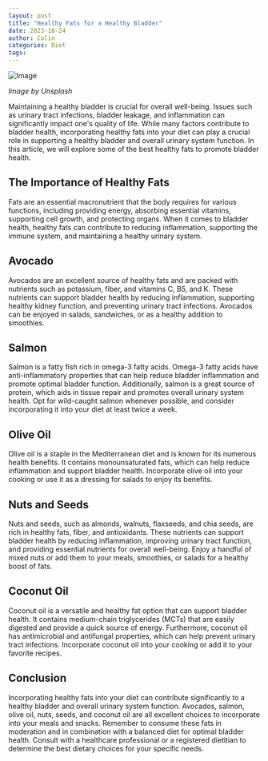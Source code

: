 ```yaml
---
layout: post
title: "Healthy Fats for a Healthy Bladder"
date: 2023-10-24
author: Colin
categories: Diet
tags: 
---
```


![Image](https://source.unsplash.com/1600x900/?healthy,food)

*Image by Unsplash*

Maintaining a healthy bladder is crucial for overall well-being. Issues such as urinary tract infections, bladder leakage, and inflammation can significantly impact one's quality of life. While many factors contribute to bladder health, incorporating healthy fats into your diet can play a crucial role in supporting a healthy bladder and overall urinary system function. In this article, we will explore some of the best healthy fats to promote bladder health.

## The Importance of Healthy Fats

Fats are an essential macronutrient that the body requires for various functions, including providing energy, absorbing essential vitamins, supporting cell growth, and protecting organs. When it comes to bladder health, healthy fats can contribute to reducing inflammation, supporting the immune system, and maintaining a healthy urinary system.

## Avocado

Avocados are an excellent source of healthy fats and are packed with nutrients such as potassium, fiber, and vitamins C, B5, and K. These nutrients can support bladder health by reducing inflammation, supporting healthy kidney function, and preventing urinary tract infections. Avocados can be enjoyed in salads, sandwiches, or as a healthy addition to smoothies.

## Salmon

Salmon is a fatty fish rich in omega-3 fatty acids. Omega-3 fatty acids have anti-inflammatory properties that can help reduce bladder inflammation and promote optimal bladder function. Additionally, salmon is a great source of protein, which aids in tissue repair and promotes overall urinary system health. Opt for wild-caught salmon whenever possible, and consider incorporating it into your diet at least twice a week.

## Olive Oil

Olive oil is a staple in the Mediterranean diet and is known for its numerous health benefits. It contains monounsaturated fats, which can help reduce inflammation and support bladder health. Incorporate olive oil into your cooking or use it as a dressing for salads to enjoy its benefits.

## Nuts and Seeds

Nuts and seeds, such as almonds, walnuts, flaxseeds, and chia seeds, are rich in healthy fats, fiber, and antioxidants. These nutrients can support bladder health by reducing inflammation, improving urinary tract function, and providing essential nutrients for overall well-being. Enjoy a handful of mixed nuts or add them to your meals, smoothies, or salads for a healthy boost of fats.

## Coconut Oil

Coconut oil is a versatile and healthy fat option that can support bladder health. It contains medium-chain triglycerides (MCTs) that are easily digested and provide a quick source of energy. Furthermore, coconut oil has antimicrobial and antifungal properties, which can help prevent urinary tract infections. Incorporate coconut oil into your cooking or add it to your favorite recipes.

## Conclusion

Incorporating healthy fats into your diet can contribute significantly to a healthy bladder and overall urinary system function. Avocados, salmon, olive oil, nuts, seeds, and coconut oil are all excellent choices to incorporate into your meals and snacks. Remember to consume these fats in moderation and in combination with a balanced diet for optimal bladder health. Consult with a healthcare professional or a registered dietitian to determine the best dietary choices for your specific needs.